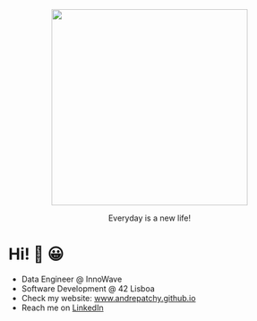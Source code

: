 <div id="header" align="center">
  <img src="https://media.giphy.com/media/FgJ6FbfJGwztK/giphy.gif" width="350"/>
</div>

<div align="center">
  <p style="">Everyday is a new life!</p>
</div>

# Hi! 👋 😀

- Data Engineer @ InnoWave
- Software Development @ 42 Lisboa
- Check my website: www.andrepatchy.github.io
- Reach me on [LinkedIn](https://www.linkedin.com/in/andrepsoliveira/)
